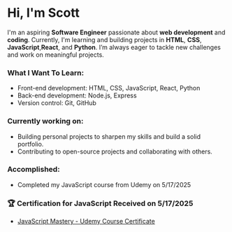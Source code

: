 # Hi, I'm Scott 

I'm an aspiring **Software Engineer** passionate about **web development** and **coding**. Currently, I'm learning and building projects in **HTML**, **CSS**, **JavaScript**,**React**, and **Python**. I’m always eager to tackle new challenges and work on meaningful projects.

### What I Want To Learn:
- Front-end development: HTML, CSS, JavaScript, React, Python
- Back-end development: Node.js, Express
- Version control: Git, GitHub

### Currently working on:
- Building personal projects to sharpen my skills and build a solid portfolio.
- Contributing to open-source projects and collaborating with others.

### Accomplished:
- Completed my JavaScript course from Udemy on 5/17/2025

### 🏆 Certification for JavaScript Received on 5/17/2025

- [JavaScript Mastery - Udemy Course Certificate](https://udemy-certificate.s3.amazonaws.com/pdf/UC-0a1503ae-e1a4-4764-9f24-af0e93068c4b.pdf)
